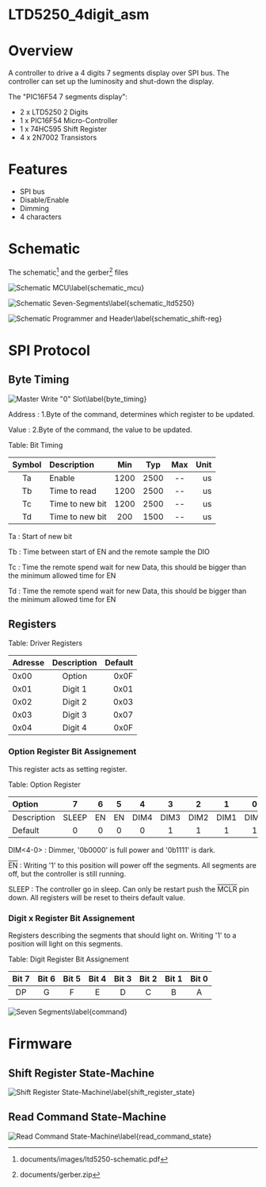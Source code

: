 # LTD5250_4digit_asm
 
# Overview

A controller to drive a 4 digits 7 segments display over SPI bus. The controller can set up the luminosity and shut-down the display.  

The "PIC16F54 7 segments display":

- 2 x LTD5250 2 Digits
- 1 x PIC16F54 Micro-Controller
- 1 x 74HC595 Shift Register
- 4 x 2N7002 Transistors

# Features

- SPI bus
- Disable/Enable 
- Dimming
- 4 characters

# Schematic

The schematic[^schematic] and the gerber[^gerber] files

[^gerber]: documents/gerber.zip
[^schematic]: documents/images/ltd5250-schematic.pdf

![Schematic MCU\label{schematic_mcu}](documents/images/schematic_mcu.png)

![Schematic Seven-Segments\label{schematic_ltd5250}](documents/images/schematic_ltd5250.png)

![Schematic Programmer and Header\label{schematic_shift-reg}](documents/images/schematic_shift-reg.png)

# SPI Protocol

## Byte Timing

![Master Write "0" Slot\label{byte_timing}](documents/images/byte_timing.png)

Address
: 1.Byte of the command, determines which register to be updated.

Value
: 2.Byte of the command, the value to be updated.

Table: Bit Timing

| Symbol | Description | Min | Typ | Max | Unit |
|:--:|:---|:---:|:---:|:---:|---:|
| Ta | Enable | 1200 | 2500 | -- | us |
| Tb | Time to read | 1200 | 2500 | -- | us |
| Tc | Time to new bit | 1200| 2500 | -- | us |
| Td | Time to new bit | 200| 1500 | -- | us |

Ta
: Start of new bit

Tb
: Time between start of EN and the remote sample the DIO

Tc
: Time the remote spend wait for new Data, this should be bigger than the minimum allowed time for EN

Td
: Time the remote spend wait for new Data, this should be bigger than the minimum allowed time for EN

## Registers

Table: Driver Registers

| Adresse | Description | Default |
|:--------|:-----------:|--------:|
| 0x00    |   Option    | 0x0F |
| 0x01    |   Digit 1   | 0x01 |
| 0x02    |   Digit 2   | 0x03 |
| 0x03    |   Digit 3   | 0x07 |
| 0x04    |   Digit 4   | 0x0F |

### Option Register Bit Assignement

This register acts as setting register.

Table: Option Register 

| Option       | 7 | 6 |  5 | 4 | 3 | 2 | 1 | 0 | 
|:-------------|:---:|:---:|:---:|:---:|:---:|:---:|:---:|:---:|
| Description  | SLEEP | EN | EN |  DIM4  |  DIM3  | DIM2  | DIM1  | DIM0 |
| Default      | 0 | 0 |  0 | 0 | 1 | 1 | 1 | 1 |

DIM<4-0>
: Dimmer, '0b0000' is full power and '0b1111' is dark.

<t style="text-decoration:overline">EN</t>
: Writing '1' to this position will power off the segments. All segments are off, but the controller is still running.
 
SLEEP
: The controller go in sleep. Can only be restart push the <t style="text-decoration:overline">MCLR</t> pin down. All registers will be reset to theirs default value. 

<!-- <img src="https://render.githubusercontent.com/render/math?math=e^{i \pi} = -1"> -->

### Digit x Register Bit Assignement

Registers describing the segments that should light on. Writing '1' to a position will light on this segments. 


Table: Digit Register Bit Assignement

| Bit 7 | Bit 6 | Bit 5 | Bit 4 | Bit 3 | Bit 2 | Bit 1 | Bit 0 |
|:-----:|:-----:|:-----:|:-----:|:-----:|:-----:|:-----:|:-----:|
| DP    | G     | F  | E | D | C | B | A |


![Seven Segments\label{command}](documents/images/seven_segments.png)

# Firmware 

## Shift Register State-Machine

![Shift Register State-Machine\label{shift_register_state}](documents/images/shift_register_state.png)

## Read Command State-Machine

![Read Command State-Machine\label{read_command_state}](documents/images/read_command_state.png)
